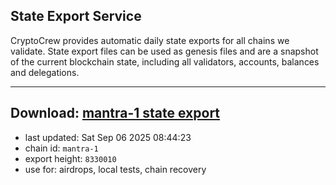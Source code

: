 ## State Export Service
CryptoCrew provides automatic daily state exports for all chains we validate. State export files can be used as genesis files and are a snapshot of the current blockchain state, including all validators, accounts, balances and delegations.

---
**Download: [mantra-1 state export](https://dl-eu2.ccvalidators.com/SERVICE/mantrachain/mantra-1_export_8330010.json)**
---

- last updated: Sat Sep 06 2025 08:44:23
- chain id: `mantra-1`
- export height: `8330010`
- use for: airdrops, local tests, chain recovery
